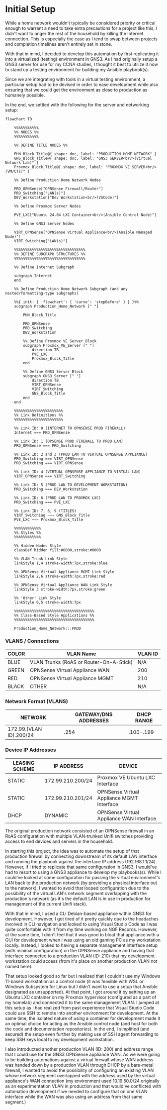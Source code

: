 # Initial Setup

While a home network wouldn't typically be considered priority or critical enough to warrant a need to take extra precautions for a project like this, I didn't want to anger the rest of the household by killing the Internet connection. This is especially the case as I tend to swap between projects and completion timelines aren't entirely set in stone.

With that in mind, I decided to develop this automation by first replicating it into a virtualized (testing) environment in GNS3. As I had originally setup a GNS3 server for use for my CCNA studies, I thought it best to utilize it now to stand up a testing environment for building my Ansible playbook(s).

Since we are integrating with tools in a virtual testing environment, a particular setup had to be devised in order to ease development while also ensuring that we could get the environment as close to production as humanely possible.

In the end, we settled with the following for the server and networking setup:

``` mermaid
flowchart TD

    %%%%%%%%%%%
    %% NODES %%
    %%%%%%%%%%%

    %% DEFINE TITLE NODES %%

    PHN_Block_Title@{ shape: doc, label: "PRODUCTION HOME NETWORK" }
    GNS_Block_Title@{ shape: doc, label: "GNS3 SERVER<br/>(Virtual Network Lab)" }
    Proxmox_Block_Title@{ shape: doc, label: "PROXMOX VE SERVER<br/>(VM/CTs)" }

    %% Define Production Home Network Nodes

    PRD_OPNSense["OPNSense Firewall/Router"]
    PRD_Switching["LAN(s)"]
    DEV_Workstation["Dev Workstation<br/>(VSCode)"]

    %% Define Proxmox Server Nodes

    PVE_LXC["Ubuntu 24.04 LXC Container<br/>(Ansible Control Node)"]

    %% Define GNS3 Server Nodes

    VIRT_OPNSense["OPNSense Virtual Appliance<br/>(Ansible Managed Node)"]
    VIRT_Switching["LAN(s)"]

    %%%%%%%%%%%%%%%%%%%%%%%%%%%%%%%%
    %% DEFINE SUBGRAPH STRUCTURES %%
    %%%%%%%%%%%%%%%%%%%%%%%%%%%%%%%%

    %% Define Internet Subgraph
    
    subgraph Internet
    end
    
    %% Define Production Home Network Subgraph (and any nested/formatting-type subgraphs)
    
    %%{ init: { 'flowchart': { 'curve': 'stepBefore' } } }%%
    subgraph Production_Home_Network [" "]
            
        PHN_Block_Title

        PRD_OPNSense
        PRD_Switching
        DEV_Workstation
        
        %% Define Proxmox VE Server Block
        subgraph Proxmox_VE_Server [" "]
            direction TB
            PVE_LXC
            Proxmox_Block_Title
        end

        %% Define GNS3 Server Block
        subgraph GNS3_Server [" "]
            direction TB
            VIRT_OPNSense
            VIRT_Switching
            GNS_Block_Title
        end
    end

    %%%%%%%%%%%%%%%%%%%%%%
    %% Link Definitions %%
    %%%%%%%%%%%%%%%%%%%%%%

    %% Link ID: 0 (INTERNET TO OPNSENSE PROD FIREWALL)
    Internet === PRD_OPNSense

    %% Link ID: 1 (OPSENSE PROD FIREWALL TO PROD LAN)
    PRD_OPNSense === PRD_Switching

    %% Link ID: 2 and 3 (PROD LAN TO VIRTUAL OPNSENSE APPLIANCE)
    PRD_Switching === VIRT_OPNSense
    PRD_Switching === VIRT_OPNSense

    %% Link ID: 4 (VIRTUAL OPNSENSE APPLIANCE TO VIRTUAL LAN)
    VIRT_OPNSense === VIRT_Switching

    %% Link ID: 5 (PROD LAN TO DEVELOPMENT WORKSTATION)
    PRD_Switching === DEV_Workstation

    %% Link ID: 6 (PROD LAN TO PROXMOX LXC)
    PRD_Switching === PVE_LXC

    %% Link ID: 7, 8, 9 (TITLES)
    VIRT_Switching ~~~ GNS_Block_Title
    PVE_LXC ~~~ Proxmox_Block_Title

    %%%%%%%%%%%%
    %% Styles %%
    %%%%%%%%%%%%

    %% Hidden Nodes Style
    classDef hidden fill:#0000,stroke:#0000

    %% VLAN Trunk Link Style
    linkStyle 1,4 stroke-width:7px,stroke:blue

    %% OPNSense Virtual Appliance MGMT Link Style
    linkStyle 2,6 stroke-width:7px,stroke:red

    %% OPNSense Virtual Appliance WAN Link Style
    linkStyle 3 stroke-width:7px,stroke:green

    %% 'Other' Link Style
    linkStyle 0,5 stroke-width:7px

    %%%%%%%%%%%%%%%%%%%%%%%%%%%%%%%%%%%%
    %% Class-Based Style Applications %%
    %%%%%%%%%%%%%%%%%%%%%%%%%%%%%%%%%%%%

    Production_Home_Network:::PROD
```

### VLANS / Connections

| COLOR | VLAN Name | VLAN ID |
| ----- | ----- | ----- |
| BLUE | VLAN Trunks (RoAS or Router-On-A-Stick) | N/A |
| GREEN | OPNSense Virtual Appliance WAN | 200 |
| RED | OPNSense Virtual Appliance MGMT | 210 |
| BLACK | OTHER | N/A |

### Network Format (VLANS)

| NETWORK | GATEWAY/DNS ADDRESSES | DHCP RANGE |
| ----- | ---- | ----- |
| 172.99.[VLAN ID].200/24 | .254 | .100-.199 |

### Device IP Addresses

| LEASING SCHEME | IP ADDRESS | DEVICE |
| ----- | ----- | ----- |
| STATIC | 172.99.210.200/24 | Proxmox VE Ubuntu LXC Interface |
| STATIC | 172.99.210.201/24 | OPNSense Virtual Appliance MGMT Interface |
| DHCP | DYNAMIC | OPNSense Virtual Appliance WAN Interface

The original production network consisted of an OPNSense firewall in an RoAS configuration with multiple VLAN-trunked Unifi switches providing access to end devices and servers in the household.

In starting this project, the idea was to automate the setup of that production firewall by connecting downstream of its default LAN interface and running the playbook 
against the interface IP address (192.168.1.1/24). However, if I tried to replicate that same configuration in GNS3, I would've had to resort to using a GNS3 appliance to develop my playbooks(s). While I could've looked at some configuration for passing the virtual environment's LAN back to the production network (by providing a physical interface out to the network), I wanted to avoid that looped configuration due to the possibility of the virtual LAN's network segment overlapping with the production's network (as it's the default LAN is in use in production for management of the current Unifi stack).

With that in mind, I used a CLI Debian-based appliance within GNS3 for development. However, I got tired of it pretty quickly due to the headaches involved in CLI navigation and looked to using Visual Studio Code as I was quite comfortable with it from my time working on NGF Records. However, at the same time, I didn't feel that it was good to bloat that appliance with a GUI for development when I was using an old gaming PC as my workstation locally. Instead, I looked to having a separate management interface setup (with minimal configuration) on the OPNSense appliance and having that interface connected to a production VLAN (ID: 210) that my development workstation could access (from it's place on another production VLAN not named here).

That setup looked good so far but I realized that I couldn't use my Windows 11-based workstation as a control node (it was feasible with WSL or Windows Subsystem for Linux but I didn't want to use a setup that Ansible designated as unsupported). At that point, I got around it by setting up an Ubuntu LXC container on my Proxmox hypervisor (configured as a part of my homelab) and connected it to the same management VLAN. I jumped at this setup as I had realized from past experience that Visual Studio Code could use SSH to remote into another environment for development. At the same time, the isolated nature of using a container for development made it an optimal choice for acting as the Ansible control node (and host for both the code and documentation repositories). In the end, I simplified (and secured) the setup even further by making use of SSH agent forwarding to keep SSH keys local to my development workstation.

I also introducted another production VLAN (ID: 200) and address range that I could use for the GNS3 OPNSense appliance WAN. As we were going to be building automations against a virtual firewall whose WAN address was handed down by a production VLAN through DHCP by a bare-metal firewall, I wanted to avoid the possibility of configuring an existing VLAN whose network segment overlapped with the address used by the virtual appliance's WAN connection (my environment used 10.19.50.0/24 originally as an experimentation VLAN in production and that would've conflicted with automation development if we needed to configure that on one VLAN interface while the WAN was also using an address from that same segment.)